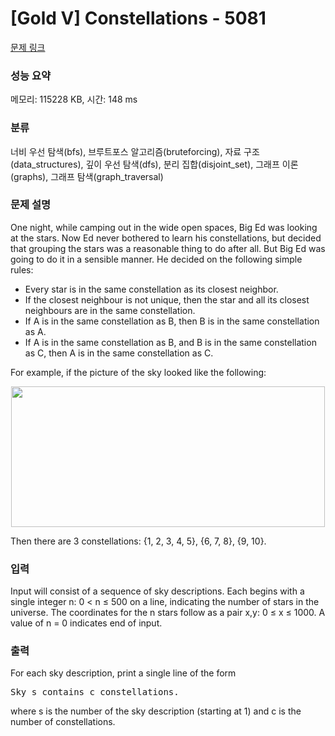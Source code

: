 # [Gold V] Constellations - 5081 

[문제 링크](https://www.acmicpc.net/problem/5081) 

### 성능 요약

메모리: 115228 KB, 시간: 148 ms

### 분류

너비 우선 탐색(bfs), 브루트포스 알고리즘(bruteforcing), 자료 구조(data_structures), 깊이 우선 탐색(dfs), 분리 집합(disjoint_set), 그래프 이론(graphs), 그래프 탐색(graph_traversal)

### 문제 설명

<p>One night, while camping out in the wide open spaces, Big Ed was looking at the stars. Now Ed never bothered to learn his constellations, but decided that grouping the stars was a reasonable thing to do after all. But Big Ed was going to do it in a sensible manner. He decided on the following simple rules:</p>

<ul>
	<li>Every star is in the same constellation as its closest neighbor.</li>
	<li>If the closest neighbour is not unique, then the star and all its closest neighbours are in the same constellation.</li>
	<li>If A is in the same constellation as B, then B is in the same constellation as A.</li>
	<li>If A is in the same constellation as B, and B is in the same constellation as C, then A is in the same constellation as C.</li>
</ul>

<p>For example, if the picture of the sky looked like the following:</p>

<p style="text-align: center;"><img alt="" src="https://onlinejudgeimages.s3-ap-northeast-1.amazonaws.com/problem/5081/1.png" style="height:225px; width:502px"></p>

<p>Then there are 3 constellations: {1, 2, 3, 4, 5}, {6, 7, 8}, {9, 10}.</p>

### 입력 

 <p>Input will consist of a sequence of sky descriptions. Each begins with a single integer n: 0 < n ≤ 500 on a line, indicating the number of stars in the universe. The coordinates for the n stars follow as a pair x,y: 0 ≤ x ≤ 1000. A value of n = 0 indicates end of input.</p>

### 출력 

 <p>For each sky description, print a single line of the form</p>

<pre>Sky s contains c constellations.</pre>

<p>where s is the number of the sky description (starting at 1) and c is the number of constellations.</p>

